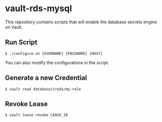 # vault-rds-mysql

This repository contains scripts that will enable the database secrets engine on Vault.

## Run Script

```
$ ./configure.sh [USERNAME] [PASSWORD] [HOST]
```

You can also modify the configurations in the script.

## Generate a new Credential

```
$ vault read database/creds/my-role
```

## Revoke Lease

```
$ vault lease revoke LEASE_ID
```
